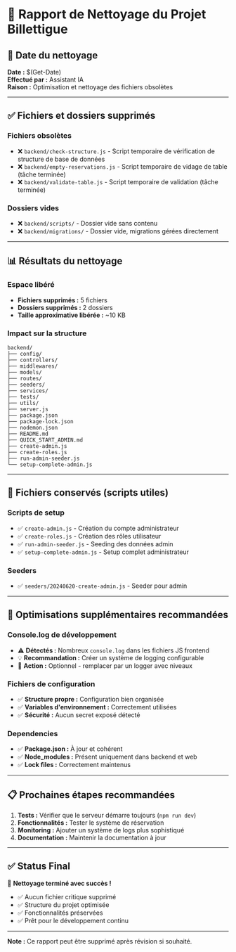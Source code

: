 # 🧹 Rapport de Nettoyage du Projet Billettigue

## 📅 Date du nettoyage
**Date :** $(Get-Date)  
**Effectué par :** Assistant IA  
**Raison :** Optimisation et nettoyage des fichiers obsolètes

---

## ✅ Fichiers et dossiers supprimés

### **Fichiers obsolètes**
- ❌ `backend/check-structure.js` - Script temporaire de vérification de structure de base de données
- ❌ `backend/empty-reservations.js` - Script temporaire de vidage de table (tâche terminée)
- ❌ `backend/validate-table.js` - Script temporaire de validation (tâche terminée)

### **Dossiers vides**
- ❌ `backend/scripts/` - Dossier vide sans contenu
- ❌ `backend/migrations/` - Dossier vide, migrations gérées directement

---

## 📊 Résultats du nettoyage

### **Espace libéré**
- **Fichiers supprimés :** 5 fichiers
- **Dossiers supprimés :** 2 dossiers
- **Taille approximative libérée :** ~10 KB

### **Impact sur la structure**
```
backend/
├── config/
├── controllers/
├── middlewares/
├── models/
├── routes/
├── seeders/
├── services/
├── tests/
├── utils/
├── server.js
├── package.json
├── package-lock.json
├── nodemon.json
├── README.md
├── QUICK_START_ADMIN.md
├── create-admin.js
├── create-roles.js
├── run-admin-seeder.js
└── setup-complete-admin.js
```

---

## 🎯 Fichiers conservés (scripts utiles)

### **Scripts de setup**
- ✅ `create-admin.js` - Création du compte administrateur
- ✅ `create-roles.js` - Création des rôles utilisateur
- ✅ `run-admin-seeder.js` - Seeding des données admin
- ✅ `setup-complete-admin.js` - Setup complet administrateur

### **Seeders**
- ✅ `seeders/20240620-create-admin.js` - Seeder pour admin

---

## 🚀 Optimisations supplémentaires recommandées

### **Console.log de développement**
- ⚠️ **Détectés :** Nombreux `console.log` dans les fichiers JS frontend
- 💡 **Recommandation :** Créer un système de logging configurable
- 🔧 **Action :** Optionnel - remplacer par un logger avec niveaux

### **Fichiers de configuration**
- ✅ **Structure propre :** Configuration bien organisée
- ✅ **Variables d'environnement :** Correctement utilisées
- ✅ **Sécurité :** Aucun secret exposé détecté

### **Dependencies**
- ✅ **Package.json :** À jour et cohérent
- ✅ **Node_modules :** Présent uniquement dans backend et web
- ✅ **Lock files :** Correctement maintenus

---

## 📋 Prochaines étapes recommandées

1. **Tests :** Vérifier que le serveur démarre toujours (`npm run dev`)
2. **Fonctionnalités :** Tester le système de réservation
3. **Monitoring :** Ajouter un système de logs plus sophistiqué
4. **Documentation :** Maintenir la documentation à jour

---

## ✅ Status Final

🎉 **Nettoyage terminé avec succès !**
- ✅ Aucun fichier critique supprimé
- ✅ Structure du projet optimisée
- ✅ Fonctionnalités préservées
- ✅ Prêt pour le développement continu

---

**Note :** Ce rapport peut être supprimé après révision si souhaité. 